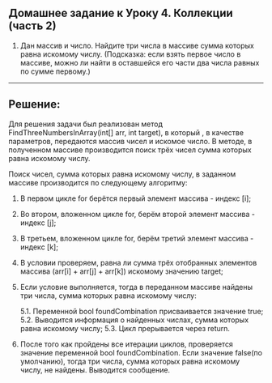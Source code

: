 ## Домашнее задание к Уроку 4. Коллекции (часть 2)

1. Дан массив и число. Найдите три числа в массиве сумма которых равна искомому числу.
(Подсказка: если взять первое число в массиве, можно ли найти в оставшейся его части два числа равных по сумме первому.)
---
## Решение:

Для решения задачи был реализован метод FindThreeNumbersInArray(int[] arr, int target), в который , в качестве параметров, передаются массив чисел и искомое число.
В методе, в полученном массиве производится поиск трёх чисел сумма которых равна искомому числу. 

Поиск чисел, сумма которых равна искомому числу, в заданном массиве производится по следующему алгоритму:

1. В первом цикле for берётся первый элемент массива - индекс [i];
2. Во втором, вложенном цикле for, берём второй элемент массива - индекс [j];
3. В третьем, вложенном цикле for, берём третий элемент массива - индекс [k];
4. В условии проверяем, равна ли сумма трёх отобранных элементов массива (arr[i] + arr[j] + arr[k]) искомому значению target;
5. Если условие выполняется, тогда в переданном массиве найдены три числа, сумма которых равна искомому числу:		

	5.1. Переменной  bool foundCombination присваивается значение true;
	5.2. Выводится информация о найденных числах, сумма которых равна искомому числу;
	5.3. Цикл прерывается через return.
6. После того как пройдены все итерации циклов, проверяется значение переменной bool foundCombination. Если значение false(по умолчанию), тогда три числа, сумма которых равна искомому  числу, не найдены. Выводится сообщение.